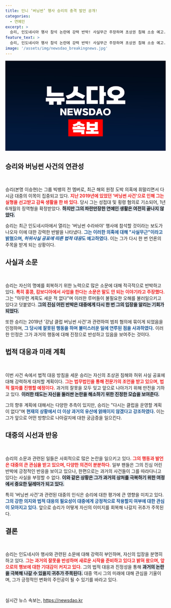 ```yaml
---
title: 인니 ‘버닝썬’ 행사 승리의 충격 발언 공개!
categories:
  - 연예인
excerpt: >
  승리, 인도네시아 행사 참석 논란에 강력 반박! 사실무근 주장하며 초상권 침해 소송 예고. 과거 발언에 대한 반성도 전해! 클릭으로 진실을 확인하세요!
feature_text: >
  승리, 인도네시아 행사 참석 논란에 강력 반박! 사실무근 주장하며 초상권 침해 소송 예고. 과거 발언에 대한 반성도 전해! 클릭으로 진실을 확인하세요!
image: '/assets/img/newsdao_breakingnews.jpg'
---
```


<p><img src="/assets/img/newsdao_breakingnews.jpg" alt="koreaapp 속보" /></p>

<h2 data-ke-size="size26">승리와 버닝썬 사건의 연관성</h2>

<p data-ke-size="size16">&nbsp;</p>

<p>승리(본명 이승현)는 그룹 빅뱅의 전 멤버로, 최근 해외 원정 도박 의혹에 휘말리면서 다시금 대중의 이목이 집중되고 있다. <b><span style="color: #ee2323;">지난 2019년에 있었던 '버닝썬 사건'으로 인해 그는 실형을 선고받고 감옥 생활을 한 바 있다.</span></b> 당시 그는 성접대 및 횡령 혐의로 기소되어, 1년 6개월의 징역형을 확정받았다. <b><span style="background-color: #21538527;">하지만 그의 파란만장한 연예인 생활은 여전히 끝나지 않았다.</span></b> </p>

<p>승리는 최근 인도네시아에서 열리는 '버닝썬 수라바야' 행사에 참석할 것이라는 보도가 나오자 이에 대한 강력한 반발을 나타냈다. <b><span style="color: #1a5490;">그는 이러한 의혹에 대해 "사실무근"이라고 밝혔으며, <i>허위사실 공표에 따른 법적 대응</i>도 예고하였다.</span></b> 이는 그가 다시 한 번 언론의 주목을 받게 되는 상황이다.</p>

<h2 data-ke-size="size26">사실과 소문</h2>

<p data-ke-size="size16">&nbsp;</p>

<p>승리는 자신의 명예를 회복하기 위한 노력으로 많은 소문에 대해 적극적으로 반박하고 있다. <b><span style="color: #ee2323;">특히 홍콩, 캄보디아에서 사업을 한다는 소문은 말도 안 되는 이야기라고 주장했다.</span></b> 그는 "아무런 계획도 세운 적 없다"며 이러한 루머들이 불필요한 오해를 불러일으키고 있다고 덧붙였다. <b><span style="background-color: #21538527;">그의 진심 어린 반박은 대중에게 다시 한 번 그의 입장을 알리는 기회가 되었다.</span></b></p>

<p>또한 승리는 2019년 '강남 클럽 버닝썬 사건'과 관련하여 범죄 혐의에 묶이게 되었음을 인정하며, <b><span style="color: #1a5490;">그 당시에 잘못된 행동을 하며 불미스러운 일에 연루된 점을 사과하였다.</span></b> 이러한 인정은 그가 과거의 행동에 대해 진정으로 반성하고 있음을 보여주는 것이다. </p>

<h2 data-ke-size="size26">법적 대응과 미래 계획</h2>

<p data-ke-size="size16">&nbsp;</p>

<p>이번 사건 속에서 법적 대응 방침을 세운 승리는 자신의 초상권 침해와 허위 사실 공표에 대해 강력하게 대처할 계획이다. <b><span style="color: #ee2323;">그는 법무법인을 통해 전문가의 조언을 받고 있으며, 법적 절차를 진행할 예정이다.</span></b> 과거의 잘못을 모두 잊고 앞으로 나아가기 위해 만전을 기하고 있다. <b><span style="background-color: #21538527;">이러한 태도는 자신을 둘러싼 논란을 해소하기 위한 진정한 모습을 보여준다.</span></b></p>

<p>그의 향후 계획에 대해서는 다양한 추측이 있지만, 승리는 "다시는 클럽을 운영할 계획이 없다"며 <b><span style="color: #1a5490;">현재의 상황에서 더 이상 과거의 유산에 얽매이지 않겠다고 강조하였다.</span></b> 이는 그가 앞으로 어떤 방향으로 나아갈지에 대한 궁금증을 일으킨다.</p>

<h2 data-ke-size="size26">대중의 시선과 반응</h2>

<p data-ke-size="size16">&nbsp;</p>

<p>승리의 소문과 관련된 일들은 사회적으로 많은 논란을 일으키고 있다. <b><span style="color: #ee2323;">그의 행동과 발언은 대중의 큰 관심을 받고 있으며, 다양한 의견이 분분하다.</span></b> 일부 팬들은 그의 진심 어린 반박에 긍정적인 반응을 보이고 있으나, 한편으로는 과거의 사건들이 그를 따라다니고 있다는 사실을 부정할 수 없다. <b><span style="background-color: #21538527;">이와 같은 상황은 그가 과거의 상처를 극복하기 위한 여정에서 중요한 딜레마가 되고 있다.</span></b></p>

<p>특히 '버닝썬 사건'과 관련된 대중의 인식은 승리에 대한 평가에 큰 영향을 미치고 있다. <b><span style="color: #1a5490;">그의 강한 의지와 법적 대응의 필요성이 대중에게 긍정적으로 작용할지 여부에 대한 관심이 모아지고 있다.</span></b> 앞으로 승리가 어떻게 자신의 이미지를 회복해 나갈지 귀추가 주목된다.</p>

<h2 data-ke-size="size26">결론</h2>

<p data-ke-size="size16">&nbsp;</p>

<p>승리는 인도네시아 행사와 관련된 소문에 대해 강력히 부인하며, 자신의 입장을 분명히 하고 있다. <b><span style="color: #ee2323;">그는 과거의 잘못을 반성하며 새로운 시작을 준비하고 있다고 밝혀 왔으며, 앞으로의 행보에 대한 기대감이 커지고 있다.</span></b> 그의 법적 대응과 진정성을 통해 <b><span style="background-color: #21538527;">과거의 논란을 극복해 나갈 수 있을지 귀추가 주목된다.</span></b> 대중 역시 그의 미래에 대해 관심을 기울이며, 그가 긍정적인 변화의 주인공이 될 수 있기를 바라고 있다. </p>

<p data-ke-size="size16">&nbsp;</p>
실시간 뉴스 속보는, <a href="https://newsdao.kr" rel="dofollow">https://newsdao.kr</a>


